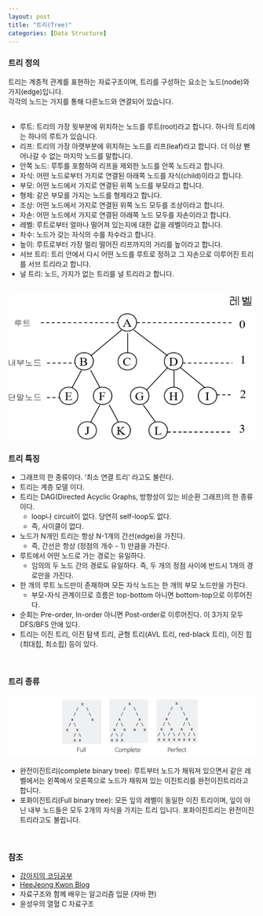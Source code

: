 ```yaml
---
layout: post
title: "트리(Tree)"
categories: [Data Structure]
---
```


### 트리 정의

트리는 계층적 관계를 표현하는 자료구조이며, 트리를 구성하는 요소는 노드(node)와 가지(edge)입니다.  
각각의 노드는 가지를 통해 다른노드와 연결되어 있습니다.   
<br>
- 루트: 트리의 가장 윗부분에 위치하는 노드를 루트(root)라고 합니다. 하나의 트리에는 하나의 루트가 있습니다.   
- 리프: 트리의 가장 아랫부분에 위치하는 노드를 리프(leaf)라고 합니다. 더 이상 뻗어나갈 수 없는 마지막 노드를 말합니다.   
- 안쪽 노드: 루투를 포함하여 리프을 제외한 노드를 안쪽 노드라고 합니다.   
- 자식: 어떤 노드로부터 가지로 연결된 아래쪽 노드를 자식(child)이라고 합니다.
- 부모: 어떤 노드에서 가지로 연결된 위쪽 노드를 부모라고 합니다.
- 형제: 같은 부모를 가지는 노드를 형제라고 합니다.
- 조상: 어떤 노드에서 가지로 연결된 위쪽 노드 모두를 조상이라고 합니다.
- 자손: 어떤 노드에서 가지로 연결된 아래쪽 노드 모두를 자손이라고 합니다.
- 레벨: 루트로부터 얼마나 떨어져 있는지에 대한 값을 레벨이라고 합니다.
- 차수: 노드가 갖는 자식의 수를 차수라고 합니다.
- 높이: 루트로부터 가장 멀리 떨어진 리프까지의 거리를 높이라고 합니다.
- 서브 트리: 트리 안에서 다시 어떤 노드를 루트로 정하고 그 자손으로 이루어진 트리를 서브 트리라고 합니다.
- 널 트리: 노드, 가지가 없는 트리를 널 트리라고 합니다.   
<br>

<img src="/assets/images/data-structure/tree/tree.png" class="align-center" alt="tree">

### 트리 특징

- 그래프의 한 종류이다. ‘최소 연결 트리’ 라고도 불린다.
- 트리는 계층 모델 이다.
- 트리는 DAG(Directed Acyclic Graphs, 방향성이 있는 비순환 그래프)의 한 종류이다.
  - loop나 circuit이 없다. 당연히 self-loop도 없다.
  - 즉, 사이클이 없다.
- 노드가 N개인 트리는 항상 N-1개의 간선(edge)을 가진다.
  - 즉, 간선은 항상 (정점의 개수 - 1) 만큼을 가진다.
- 루트에서 어떤 노드로 가는 경로는 유일하다.
  - 임의의 두 노드 간의 경로도 유일하다. 즉, 두 개의 정점 사이에 반드시 1개의 경로만을 가진다.
- 한 개의 루트 노드만이 존재하며 모든 자식 노드는 한 개의 부모 노드만을 가진다.
  - 부모-자식 관계이므로 흐름은 top-bottom 아니면 bottom-top으로 이루어진다.
- 순회는 Pre-order, In-order 아니면 Post-order로 이루어진다. 이 3가지 모두 DFS/BFS 안에 있다.
- 트리는 이진 트리, 이진 탐색 트리, 균형 트리(AVL 트리, red-black 트리), 이진 힙(최대힙, 최소힙) 등이 있다.
<br>

### 트리 종류

<img src="/assets/images/data-structure/tree/tree-types.png" class="align-center" alt="tree-types">   
<br>

- 완전이진트리(complete binary tree): 루트부터 노드가 채워져 있으면서 같은 레벨에서는 왼쪽에서 오른쪽으로 노드가 채워져 있는 이진트리를 완전이진트리라고 합니다.
- 포화이진트리(Full binary tree): 모든 잎의 레벨이 동일한 이진 트리이며, 잎이 아닌 내부 노드들은 모두 2개의 자식을 가지는 트리 입니다. 포화이진트리는 완전이진트리라고도 불립니다.   
<br>

### 참조
- [강아지의 코딩공부](https://codingdog.tistory.com/entry/%EC%99%84%EC%A0%84%EC%9D%B4%EC%A7%84%ED%8A%B8%EB%A6%AC-vs-%ED%8F%AC%ED%99%94%EC%9D%B4%EC%A7%84%ED%8A%B8%EB%A6%AC-%EC%9D%B4-%EB%91%98%EC%97%90-%EB%8C%80%ED%95%B4-%EC%95%8C%EC%95%84%EB%B4%85%EC%8B%9C%EB%8B%A4)
- [HeeJeong Kwon Blog](https://gmlwjd9405.github.io/2018/08/12/data-structure-tree.html)
- 자료구조와 함께 배우는 알고리즘 입문 (자바 편)
- 윤성우의 열혈 C 자료구조


